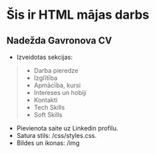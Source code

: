 # Šis ir HTML mājas darbs 
## Nadežda Gavronova CV
- Izveidotas sekcijas: 
> - Darba pieredze
> - Izglītība
> - Apmācība, kursi
> - Intereses un hobiji
> - Kontakti
> - Tech Skills
> - Soft Skills

- Pievienota saite uz Linkedin profilu.
- Satura stils: /css/styles.css.
- Bildes un ikonas: /img
